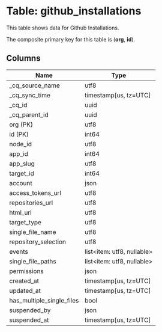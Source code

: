 # Table: github_installations

This table shows data for Github Installations.

The composite primary key for this table is (**org**, **id**).

## Columns

| Name          | Type          |
| ------------- | ------------- |
|_cq_source_name|utf8|
|_cq_sync_time|timestamp[us, tz=UTC]|
|_cq_id|uuid|
|_cq_parent_id|uuid|
|org (PK)|utf8|
|id (PK)|int64|
|node_id|utf8|
|app_id|int64|
|app_slug|utf8|
|target_id|int64|
|account|json|
|access_tokens_url|utf8|
|repositories_url|utf8|
|html_url|utf8|
|target_type|utf8|
|single_file_name|utf8|
|repository_selection|utf8|
|events|list<item: utf8, nullable>|
|single_file_paths|list<item: utf8, nullable>|
|permissions|json|
|created_at|timestamp[us, tz=UTC]|
|updated_at|timestamp[us, tz=UTC]|
|has_multiple_single_files|bool|
|suspended_by|json|
|suspended_at|timestamp[us, tz=UTC]|